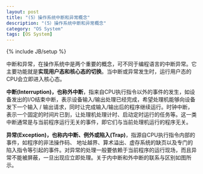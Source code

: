 ```yaml
---
layout: post
title: "(5）操作系统中断和异常概念"
description: "(5）操作系统中断和异常概念"
category: "OS System"
tags: [OS System]
---
```

{% include JB/setup %}
<p>中断和异常，在操作系统中是两个重要的概念，可不同于编程语言的中断异常。它主要功能就是<strong>实现用户态和核心态的切换</strong>。当中断或异常发生时，运行用户态的CPU会立即进入核心态。</p>

<p><strong>中断(Interruption)，也称外中断</strong>，指来自CPU执行指令以外的事件的发生，如设备发出的I/O结束中断，表示设备输入/输出处理已经完成，希望处理机能够向设备发下一个输入 / 输出请求，同时让完成输入/输出后的程序继续运行。时钟中断，表示一个固定的时间片已到，让处理机处理计时、启动定时运行的任务等。这一类中断通常是与当前程序运行无关的事件，即它们与当前处理机运行的程序无关。</p>

<p><strong>异常(Exception)，也称内中断、例外或陷入(Trap)</strong>，指源自CPU执行指令内部的事件，如程序的非法操作码、 地址越界、算术溢出、虚存系统的缺页以及专门的陷入指令等引起的事件。对异常的处理一般要依赖于当前程序的运行现场，而且异常不能被屏蔽，一旦出现应立即处理。关于内中断和外中断的联系与区别如图所示。</p>

<p><img src="http://see.xidian.edu.cn/cpp/uploads/allimg/140629/1-14062Z13353613.png" alt="" /></p>
